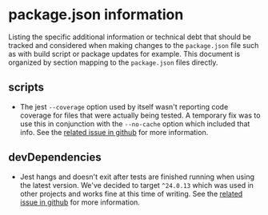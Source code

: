 # package.json information

Listing the specific additional information or technical debt that should be
tracked and considered when making changes to the `package.json` file such as
with build script or package updates for example. This document is organized by
section mapping to the `package.json` files directly.

## scripts

- The jest `--coverage` option used by itself wasn't reporting code coverage
  for files that were actually being tested. A temporary fix was to use this in
  conjunction with the `--no-cache` option which included that info. See the
  [related issue in github](https://github.com/facebook/jest/issues/10800#issue-739132209)
  for more information.

## devDependencies

- Jest hangs and doesn't exit after tests are finished running when using the
  latest version. We've decided to target `^24.0.13` which was used in other
  projects and works fine at this time of writing. See the
  [related issue in github](https://github.com/facebook/jest/issues/9473#issuecomment-721366521)
  for more information.
